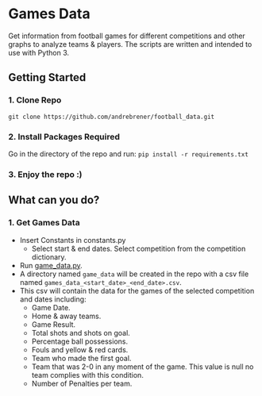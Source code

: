 # Games Data

Get information from football games for different competitions and other graphs to analyze teams & players. The scripts are written and intended to use with Python 3.

## Getting Started

### 1. Clone Repo

`git clone https://github.com/andrebrener/football_data.git`

### 2. Install Packages Required

Go in the directory of the repo and run:
```pip install -r requirements.txt```

### 3. Enjoy the repo :)

## What can you do?

### 1. Get Games Data
- Insert Constants in constants.py
  - Select start & end dates.
   Select competition from the competition dictionary.
- Run [game_data.py](https://github.com/andrebrener/football_data/blob/master/game_data.py).
- A directory named `game_data` will be created in the repo with a csv file named `games_data_<start_date>_<end_date>.csv`.
- This csv will contain the data for the games of the selected competition and dates including:
  - Game Date.
  - Home & away teams.
  - Game Result.
  - Total shots and shots on goal.
  - Percentage ball possessions.
  - Fouls and yellow & red cards.
  - Team who made the first goal.
  - Team that was 2-0 in any moment of the game. This value is null no team complies with this condition.
  - Number of Penalties per team.
